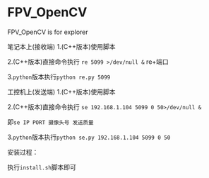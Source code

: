 # FPV_OpenCV
FPV_OpenCV is for explorer

笔记本上(接收端)
1.(C++版本)使用脚本

2.(C++版本)直接命令执行 `re 5099 >/dev/null &` re+端口

3.`python`版本执行`python re.py 5099`




工控机上(发送端)
1.(C++版本)使用脚本

2.(C++版本)直接命令执行 `se 192.168.1.104 5099 0 50>/dev/null &`

即`se IP PORT 摄像头号 发送质量`

3.`python`版本执行`python se.py 192.168.1.104 5099 0 50 `



安装过程：

执行`install.sh`脚本即可
